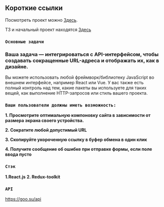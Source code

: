 ## Короткие ссылки

Посмотреть проект можно [Здесь](https://kivavlad.github.io/Shorter-links/).

ТЗ и начальный проект находятся [Здесь](https://www.frontendmentor.io/challenges/url-shortening-api-landing-page-2ce3ob-G)

### `Основные задачи`

### Ваша задача — интегрироваться с API-интерфейсом, чтобы создавать сокращенные URL-адреса и отображать их, как в дизайне.

Вы можете использовать любой фреймворк/библиотеку JavaScript во внешнем интерфейсе, например React или Vue. У вас также есть полный контроль над тем, какие пакеты вы используете для таких вещей, как выполнение HTTP-запросов или стиль вашего проекта.

### `Ваши пользователи должны иметь возможность:`

**1. Просмотрите оптимальную компоновку сайта в зависимости от размера экрана своего устройства.**

**2. Сократите любой допустимый URL**

**3. Скопируйте укороченную ссылку в буфер обмена в один клик**

**4. Получите сообщение об ошибке при отправке формы, если поле ввода пусто**


### `Стэк`

**1.React.js**
**2. Redux-toolkit**


### `API`

https://goo.su/api